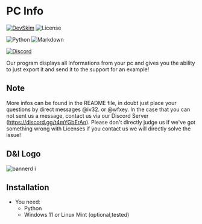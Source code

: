 # PC Info

[![DevSkim](https://github.com/wfxey/PC-Info/actions/workflows/devskim.yml/badge.svg)](https://github.com/wfxey/PC-Info/actions/workflows/devskim.yml)          ![License](https://img.shields.io/github/license/wfxey/PC-Info.svg)

![Python](https://img.shields.io/badge/python-3670A0?style=for-the-badge&logo=python&logoColor=ffdd54) ![Markdown](https://img.shields.io/badge/markdown-%23000000.svg?style=for-the-badge&logo=markdown&logoColor=white)

[![Discord](https://img.shields.io/badge/Discord-5865F2?style=flat&logo=discord&logoColor=white)](https://discord.gg/rfrMnA4XCc)

Our program displays all Informations from your pc and gives you the ability to just export it and send it to the support for an example!

## Note

More infos can be found in the README file, in doubt just place your questions by direct messages @iv32. or @wfxey. In the case that you can not sent us a message, contact us via our Discord Server (https://discord.gg/t4mYGbErAn).
Please don't directly judge us if we've got something wrong with Licenses if you contact us we will directly solve the issue!

## D&I Logo

![bannerd i](https://github.com/Ivole32/Mc-Server-Builder/assets/158351052/1ddbd9ff-9783-42d2-9e31-a1f3a1a0b768)

## Installation

- You need:
    - Python
    - Windows 11 or Linux Mint (optional,tested)
